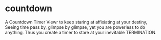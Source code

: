 # countdown
A Countdown Timer Viewr to keep staring at affixiating at your destiny, Seeing time pass by, glimpse by glimpse, yet you are powerless to do anything. Thus you create a timer to stare at your inevitable TERMINATION.
